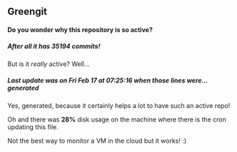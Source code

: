 ## Greengit

#### Do you wonder why this repository is so active?

##### After all it has 35194 commits!

But is it *really* active? Well...

##### Last update was on Fri Feb 17 at 07:25:16 when those lines were... generated

Yes, generated, because it certainly helps a lot to have such an active repo!

Oh and there was **28%** disk usage on the machine
where there is the cron updating this file.

Not the best way to monitor a VM in the cloud but it works! :)
